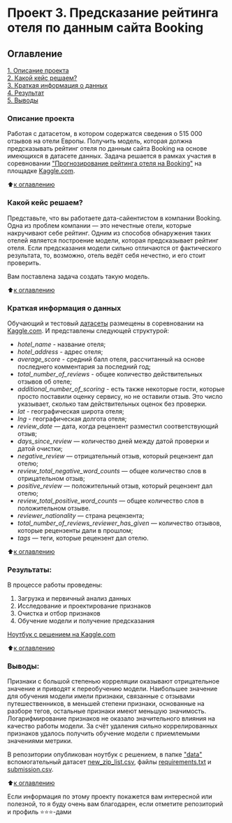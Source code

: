 # Проект 3. Предсказание рейтинга отеля по данным сайта Booking

## Оглавление  
[1. Описание проекта](https://github.com/alzmej/sf_data_science/tree/main/Project_5/README.md#Описание-проекта)  
[2. Какой кейс решаем?](https://github.com/alzmej/sf_data_science/tree/main/Project_5/README.md#Какой-кейс-решаем)  
[3. Краткая информация о данных](https://github.com/alzmej/sf_data_science/tree/main/Project_5/README.md#Краткая-информация-о-данных)  
[4. Результат](https://github.com/alzmej/sf_data_science/tree/main/Project_5/README.md#Результат)    
[5. Выводы](https://github.com/alzmej/sf_data_science/edit/main/Project_5/README.md#Выводы) 

### Описание проекта    
 Работая с датасетом, в котором содержатся сведения о 515 000 отзывов на отели Европы. Получить модель, которая должна предсказывать рейтинг отеля по данным сайта Booking на основе имеющихся в датасете данных. Задача решается в рамках участия в соревновании ["Прогнозирование рейтинга отеля на Booking"](https://www.kaggle.com/competitions/sf-booking) на площадке [Kaggle.com](https://www.kaggle.com/).

:arrow_up:[к оглавлению](https://github.com/alzmej/sf_data_science/edit/main/Project_5/README.md#Оглавление)


### Какой кейс решаем?    
Представьте, что вы работаете дата-сайентистом в компании Booking. Одна из проблем компании — это нечестные отели, которые накручивают себе рейтинг. Одним из способов обнаружения таких отелей является построение модели, которая предсказывает рейтинг отеля. Если предсказания модели сильно отличаются от фактического результата, то, возможно, отель ведёт себя нечестно, и его стоит проверить.

Вам поставлена задача создать такую модель. 
  
:arrow_up:[к оглавлению](https://github.com/alzmej/sf_data_science/edit/main/Project_5/README.md#Оглавление)

### Краткая информация о данных
Обучающий и тестовый [датасеты](https://www.kaggle.com/competitions/sf-booking/data) размещены в соревновании на [Kaggle.com](https://www.kaggle.com/). И представлены следующей структурой:
- *hotel_name* - название отеля;
- *hotel_address* - адрес отеля;
- *average_score* - средний балл отеля, рассчитанный на основе последнего комментария за последний год;
- *total_number_of_reviews* - общее количество действительных отзывов об отеле;
- *additional_number_of_scoring* - есть также некоторые гости, которые просто поставили оценку сервису, но не оставили отзыв. Это число указывает, сколько там действительных оценок без проверки.
- *lat* - географическая широта отеля;
- *lng* - географическая долгота отеля;
- *review_date* — дата, когда рецензент разместил соответствующий отзыв;
- *days_since_review* — количество дней между датой проверки и датой очистки;
- *negative_review* — отрицательный отзыв, который рецензент дал отелю;
- *review_total_negative_word_counts* — общее количество слов в отрицательном отзыв;
- *positive_review* — положительный отзыв, который рецензент дал отелю;
- *review_total_positive_word_counts* — общее количество слов в положительном отзыве.
- *reviewer_nationality* — страна рецензента;
- *total_number_of_reviews_reviewer_has_given* — количество отзывов, которые рецензенты дали в прошлом;
- *tags* — теги, которые рецензент дал отелю.
  
:arrow_up:[к оглавлению](https://github.com/alzmej/sf_data_science/edit/main/Project_5/README.md#Оглавление)

### Результаты:  

В процессе работы проведены: 
1. Загрузка и первичный анализ данных
2. Исследование и проектирование признаков
3. Очистка и отбор признаков
3. Обучение модели и получение предсказания

[Ноутбук с решением на Kaggle.com](https://www.kaggle.com/code/alexeytitarenko/booking-reviews-v1)

:arrow_up:[к оглавлению](https://github.com/alzmej/sf_data_science/tree/main/Project_5/README.md#Оглавление)


### Выводы:  

Признаки с большой степенью корреляции оказывают отрицательное значение и приводят к переобучению модели. Наибольшее значение для обучения модели имели признаки, связанные с отзывами путешественников, в меньшей степени признаки, основанные на разборе тегов, остальные признаки имеют меньшую значимость. Логарифмирование признаков не оказало значительного влияния на качество работы модели. За счёт удаления сильно коррелированных признаков удалось получить обучение модели с приемлемыми значениями метрики. 

В репозитории опубликован ноутбук с решением, в папке ["data"](https://github.com/alzmej/sf_data_science/tree/main/Project_5/data) вспомогательный датасет [new_zip_list.csv](https://github.com/alzmej/sf_data_science/tree/main/Project_5/data/new_zip_list.csv), файлы [requirements.txt](https://github.com/alzmej/sf_data_science/tree/main/Project_5/data/requirements.txt) и [submission.csv](https://github.com/alzmej/sf_data_science/tree/main/Project_5/data/submission.csv).

:arrow_up:[к оглавлению](https://github.com/alzmej/sf_data_science/tree/main/Project_5/README.md#Оглавление)


Если информация по этому проекту покажется вам интересной или полезной, то я буду очень вам благодарен, если отметите репозиторий и профиль ⭐️⭐️⭐️-дами
